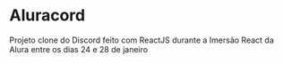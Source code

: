 # Aluracord
Projeto clone do Discord feito com ReactJS durante a Imersão React da Alura entre os dias 24 e 28 de janeiro
